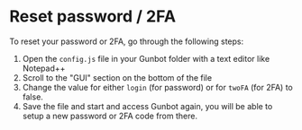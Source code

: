 # Reset password / 2FA

To reset your password or 2FA, go through the following steps:

1. Open the `config.js` file in your Gunbot folder with a text editor like Notepad++ 
2. Scroll to the "GUI" section on the bottom of the file
3. Change the value for either `login` \(for password\) or for `twoFA` \(for 2FA\) to false.
4. Save the file and start and access Gunbot again, you will be able to setup a new password or 2FA code from there.

